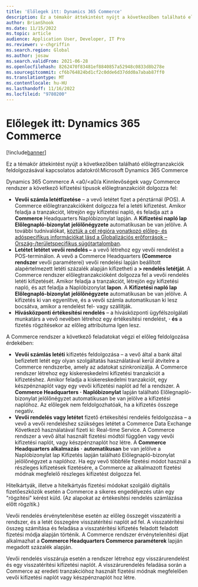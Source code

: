 ```yaml
---
title: 'Előlegek itt: Dynamics 365 Commerce'
description: Ez a témakör áttekintést nyújt a következőben található előlegtranzakciók feldolgozásával kapcsolatos adatokról:Microsoft Dynamics 365 Commerce
author: BrianShook
ms.date: 11/15/2022
ms.topic: article
audience: Application User, Developer, IT Pro
ms.reviewer: v-chgriffin
ms.search.region: Global
ms.author: josaw
ms.search.validFrom: 2021-06-28
ms.openlocfilehash: 8262470f83481ef8840857a52948c0833d8b278e
ms.sourcegitcommit: cf6b764824bd1cf2c0dde6d37ddd0a7abab87ff0
ms.translationtype: MT
ms.contentlocale: hu-HU
ms.lasthandoff: 11/16/2022
ms.locfileid: "9780200"
---
```

# <a name="prepayments-in-dynamics-365-commerce"></a>Előlegek itt: Dynamics 365 Commerce

[!include[banner](../includes/banner.md)]

Ez a témakör áttekintést nyújt a következőben található előlegtranzakciók feldolgozásával kapcsolatos adatokról:Microsoft Dynamics 365 Commerce

Dynamics 365 Commerce A <a0/<a0/a Kinnlevőségek vagy Commerce rendszer a következő kifizetési típusok előlegtranzakcióit dolgozza fel:

- **Vevői számla letétfizetése** – a vevő letétet fizet a pénztárnál (POS). A Commerce előlegtranzakcióként dolgozza fel a letéti kifizetést. Amikor feladja a tranzakciót, létrejön egy kifizetési napló, és feladja azt a **Commerce** Headquarters Naplóbizonylat lapján. A **Kifizetési napló lap Előlegnapló-bizonylat** **jelölőnégyzete** automatikusan be van jelölve. A további tudnivalókat, [köztük a cél régióra vonatkozó előleg- és adóspecifikus információkat lásd a Globalizációs erőforrások – Ország-/területspecifikus súgótartalomban](/dynamics365/fin-ops-core/dev-itpro/lcs-solutions/country-region?context=%2Fdynamics365%2Fcontext%2Ffinance#countryregion-specific-help-content).
- **Letétet letétet vevői rendelés –** a vevő létrehoz egy vevői rendelést a POS-terminálon. A vevő a Commerce Headquarters **(Commerce rendszer** vevői paraméterei) vevői rendelési lapján beállított alapértelmezett letéti százalék alapján kifizetheti a **\> rendelés letétját**. A Commerce rendszer előlegtranzakcióként dolgozza fel a vevői rendelés letéti kifizetését. Amikor feladja a tranzakciót, létrejön egy kifizetési napló, és azt feladja a Naplóbizonylat **lapon**. A **Kifizetési napló lap Előlegnapló-bizonylat** **jelölőnégyzete** automatikusan be van jelölve. A kifizetés ki van egyenlítve, és a vevői számla automatikusan ki lesz bocsátva, amikor a rendelést fel- vagy szállítják.
- **Hívásközponti értékesítési rendelés** – a hívásközponti ügyfélszolgálati munkatárs a vevő nevében létrehoz egy értékesítési rendelést, **·** **és** a fizetés rögzítésekor az előleg attribútuma Igen lesz.

A Commerce rendszer a következő feladatokat végzi el előleg feldolgozása érdekében:

- **Vevői számlás letéti** kifizetés feldolgozása – a vevő által a bank által befizetett letét egy olyan szolgáltatás használatával kerül átvitelre a Commerce rendszerbe, amely az adatokat szinkronizálja. A Commerce rendszer létrehoz egy kiskereskedelmi kifizetési tranzakciót a kifizetéshez. Amikor feladja a kiskereskedelmi tranzakciót, egy készpénznaplót vagy egy vevői kifizetési naplót ad fel a rendszer. A **Commerce Headquarters** **·** **Naplóbizonylat** lapján található Előlegnapló-bizonylat jelölőnégyzet automatikusan be van jelölve a kifizetési naplóhoz. Az előlegek nem feldolgozhatóak, ha a kifizetés összege negatív.
- **Vevői rendelés vagy letétet** fizető értékesítési rendelés feldolgozása – a vevő a vevői rendeléshez szükséges letétet a Commerce Data Exchange Következő használatával fizeti ki: Real-time Service. A Commerce rendszer a vevő által használt fizetési módtól függően vagy vevői kifizetési naplót, vagy készpénznaplót hoz létre. A **Commerce Headquarters alkalmazás** **·** **automatikusan** be van jelölve a Naplóbizonylat lap Kifizetés lapján található Előlegnapló-bizonylat jelölőnégyzet a naplóhoz. Ha egy vevő többféle fizetési módot használ a részleges kifizetések fizetésére, a Commerce az alkalmazott fizetési módnak megfelelő részleges kifizetést dolgozza fel.

Hitelkártyák, illetve a hitelkártyás fizetési módokat szolgáló digitális fizetőeszközök esetén a Commerce a sikeres engedélyezés után egy "rögzítési" kérést küld. (Az alapokat az értékesítési rendelés számlázása előtt rögzítik.)

Vevői rendelés érvénytelenítése esetén az előleg összegét visszatéríti a rendszer, és a letét összegére visszatérítési naplót ad fel. A visszatérítési összeg számítása és feladása a visszatérítési kifizetés feladott feladott fizetési módja alapján történik. A Commerce rendszer érvénytelenítési díjat alkalmazhat a **Commerce Headquarters Commerce paraméterek** lapján megadott százalék alapján.

Vevői rendelés visszáruja esetén a rendszer létrehoz egy visszárurendelést és egy visszatérítési kifizetési naplót. A visszárurendelés feladása során a Commerce az eredeti tranzakcióhoz használt fizetési módnak megfelelően vevői kifizetési naplót vagy készpénznaplót hoz létre.

